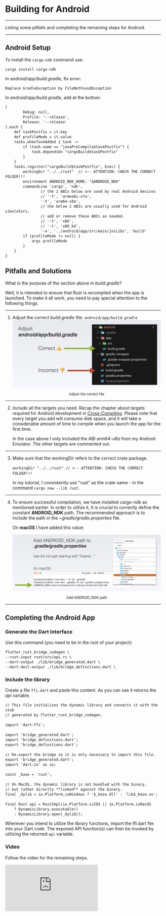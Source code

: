# Building for Android

---

Listing some pitfalls and completing the remaining steps for Android.

---

## Android Setup

To install the `cargo-ndk` command use:

```
cargo install cargo-ndk
```

In _android/app/build.gradle_, fix error:

```
Replace GradleException by FileNotFoundException
```

In _android/app/build.gradle_, add at the bottom:

```
[
        Debug: null,
        Profile: '--release',
        Release: '--release'
].each {
    def taskPostfix = it.key
    def profileMode = it.value
    tasks.whenTaskAdded { task ->
        if (task.name == "javaPreCompile$taskPostfix") {
            task.dependsOn "cargoBuild$taskPostfix"
        }
    }
    tasks.register("cargoBuild$taskPostfix", Exec) {
        workingDir "../../rust"  // <-- ATTENTION: CHECK THE CORRECT FOLDER!!!
        environment ANDROID_NDK_HOME: "$ANDROID_NDK"
        commandLine 'cargo', 'ndk',
                // the 2 ABIs below are used by real Android devices
                // '-t', 'armeabi-v7a',
                '-t', 'arm64-v8a',
                // the below 2 ABIs are usually used for Android simulators,
                // add or remove these ABIs as needed.
                // '-t', 'x86',
                // '-t', 'x86_64',
                '-o', '../android/app/src/main/jniLibs', 'build'
        if (profileMode != null) {
            args profileMode
        }
    }
}
```

## Pitfalls and Solutions

What is the purpose of the section above in _build.gradle_?

Well, it is intended to ensure that Rust is recompiled when the app is launched. To make it all work, you need to pay special attention to the following things.

---

1. Adjust the correct _build.gradle_ file: `android/app/build.gradle` <figure style="margin:0;"><img src="../assets/android-pitfall-1.png" alt="Adjust the correct file"><figcaption style="font-size: 0.8em;text-align:center;"><p>Adjust the correct file</p></figcaption></figure>

---

2. Include all the targets you need. Recap the chapter about targets required for Android development in [Cross-Compiling](../overview/cross-compiling.md). Please note that every target you add will consume disk space, and it will take a considerable amount of time to compile when you launch the app for the first time.

   In the case above I only included the ABI _arm64-v8a_ from my Android Emulator. The other targets are commented out.

---

3.  Make sure that the workingDir refers to the correct crate package.

    `workingDir "../../rust" // <-- ATTENTION: CHECK THE CORRECT FOLDER!!!`

    In my tutorial, I consistently use "rust" as the crate name - in the command `cargo new --lib rust`.

---

4. To ensure successful compilation, we have installed cargo-ndk as mentioned earlier. In order to utilize it, it is crucial to correctly define the constant **ANDROID_NDK** path. The recommended approach is to include the path in the _~gradle/gradle.properties_ file.

   On **macOS** I have added this value: <figure style="margin:0;"><img src="../assets/android-pitfall-2.png" alt="Add ANDROID_NDK path"><figcaption style="font-size: 0.8em;text-align:center;"><p>Add ANDROID_NDK path</p></figcaption></figure>

---

## Completing the Android App

### Generate the Dart Interface

Use this command (you need to be in the root of your project):

```
flutter_rust_bridge_codegen \
--rust-input rust/src/api.rs \
--dart-output ./lib/bridge_generated.dart \
--dart-decl-output ./lib/bridge_definitions.dart \
```

### Include the library

Create a file `ffi.dart` and paste this content. As you can see it returns the _api_ variable.

```
// This file initializes the dynamic library and connects it with the stub
// generated by flutter_rust_bridge_codegen.

import 'dart:ffi';

import 'bridge_generated.dart';
import 'bridge_definitions.dart';
export 'bridge_definitions.dart';

// Re-export the bridge so it is only necessary to import this file.
export 'bridge_generated.dart';
import 'dart:io' as io;

const _base = 'rust';

// On MacOS, the dynamic library is not bundled with the binary,
// but rather directly **linked** against the binary.
final _dylib = io.Platform.isWindows ? '$_base.dll' : 'lib$_base.so';

final Rust api = RustImpl(io.Platform.isIOS || io.Platform.isMacOS
    ? DynamicLibrary.executable()
    : DynamicLibrary.open(_dylib));
```

Wherever you intend to utilize the library functions, import the ffi.dart file into your Dart code. The exposed API function(s) can then be invoked by utilizing the returned `api` variable.

### Video

Follow the video for the remaining steps.

<iframe 
    class="video"  
    src="https://www.youtube.com/embed/P0pAXl5HvOc" 
    title="Building a Simple App for SHIMMER - finalize the ANDROID part" 
    frameborder="0" 
    allow="accelerometer; autoplay; clipboard-write; encrypted-media; gyroscope; picture-in-picture; web-share" 
    allowfullscreen>
</iframe>
